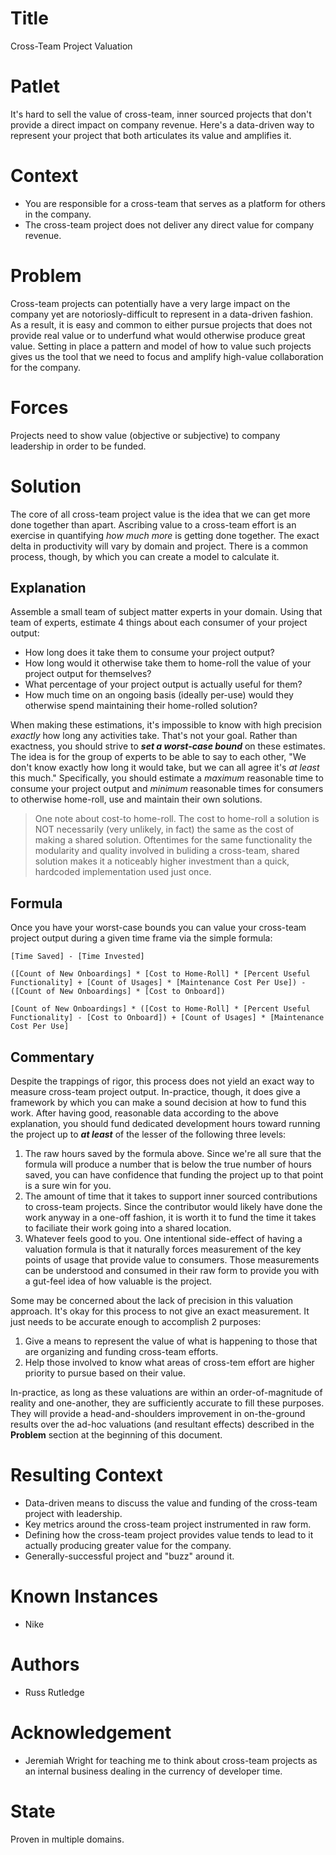 # Title

Cross-Team Project Valuation

# Patlet

It's hard to sell the value of cross-team, inner sourced projects that don't provide a direct impact on company revenue.
Here's a data-driven way to represent your project that both articulates its value and amplifies it.

# Context

* You are responsible for a cross-team that serves as a platform for others in the company.
* The cross-team project does not deliver any direct value for company revenue.

# Problem

Cross-team projects can potentially have a very large impact on the company yet are notoriosly-difficult to represent in a data-driven fashion.
As a result, it is easy and common to either pursue projects that does not provide real value or to underfund what would otherwise produce great value.
Setting in place a pattern and model of how to value such projects gives us the tool that we need to focus and amplify high-value collaboration for the company.

# Forces

Projects need to show value (objective or subjective) to company leadership in order to be funded.

# Solution

The core of all cross-team project value is the idea that we can get more done together than apart.
Ascribing value to a cross-team effort is an exercise in quantifying _how much more_ is getting done together.
The exact delta in productivity will vary by domain and project.
There is a common process, though, by which you can create a model to calculate it.

## Explanation

Assemble a small team of subject matter experts in your domain.
Using that team of experts, estimate 4 things about each consumer of your project output:
  * How long does it take them to consume your project output?
  * How long would it otherwise take them to home-roll the value of your project output for themselves?
  * What percentage of your project output is actually useful for them?
  * How much time on an ongoing basis (ideally per-use) would they otherwise spend maintaining their home-rolled solution?

When making these estimations, it's impossible to know with high precision _exactly_ how long any activities take.  That's not your goal.
Rather than exactness, you should strive to _**set a worst-case bound**_ on these estimates.
The idea is for the group of experts to be able to say to each other, "We don't know exactly how long it would take, but we can all agree it's _at least_ this much."
Specifically, you should estimate a *maximum* reasonable time to consume your project output and *minimum* reasonable times for consumers to otherwise home-roll, use and maintain their own solutions.

> One note about cost-to home-roll.  The cost to home-roll a solution is NOT necessarily (very unlikely, in fact) the same as the cost of making a shared solution.
Oftentimes for the same functionality the modularity and quality involved in buliding a cross-team, shared solution makes it a noticeably higher investment than a quick, hardcoded implementation used just once.

## Formula

Once you have your worst-case bounds you can value your cross-team project output during a given time frame via the simple formula:

```
[Time Saved] - [Time Invested]

([Count of New Onboardings] * [Cost to Home-Roll] * [Percent Useful Functionality] + [Count of Usages] * [Maintenance Cost Per Use]) - ([Count of New Onboardings] * [Cost to Onboard])

[Count of New Onboardings] * ([Cost to Home-Roll] * [Percent Useful Functionality] - [Cost to Onboard]) + [Count of Usages] * [Maintenance Cost Per Use]
```

## Commentary

Despite the trappings of rigor, this process does not yield an exact way to measure cross-team project output.
In-practice, though, it does give a framework by which you can make a sound decision at how to fund this work.
After having good, reasonable data according to the above explanation, you should fund dedicated development hours toward running the project up to _**at least**_ of the lesser of the following three levels:

1.  The raw hours saved by the formula above.  Since we're all sure that the formula will produce a number that is below the true number of hours saved, you can have confidence that funding the project up to that point is a sure win for you.
1.  The amount of time that it takes to support inner sourced contributions to cross-team projects.  Since the contributor would likely have done the work anyway in a one-off fashion, it is worth it to fund the time it takes to faciliate their work going into a shared location.
1.  Whatever feels good to you.  One intentional side-effect of having a valuation formula is that it  naturally forces measurement of the key points of usage that provide value to consumers.
Those measurements can be understood and consumed in their raw form to provide you with a gut-feel idea of how valuable is the project.

Some may be concerned about the lack of precision in this  valuation approach.  It's okay for this process to not give  an exact measurement.  It just needs to be accurate enough to accomplish 2 purposes:

1.  Give a means to represent the value of what is happening to those that are organizing and funding cross-team efforts.
1.  Help those involved to know what areas of cross-tem effort are higher priority to pursue based on their value.

In-practice, as long as these valuations are within an order-of-magnitude of reality and one-another, they are sufficiently accurate to fill these purposes.
They will provide a head-and-shoulders improvement in on-the-ground results over the ad-hoc valuations (and resultant effects) described in the **Problem** section at the beginning of this document.

# Resulting Context

* Data-driven means to discuss the value and funding of the cross-team project with leadership.
* Key metrics around the cross-team project instrumented in raw form.
* Defining how the cross-team project provides value tends to lead to it actually producing greater value for the company.
* Generally-successful project and "buzz" around it.

# Known Instances

* Nike

# Authors

* Russ Rutledge

# Acknowledgement

* Jeremiah Wright for teaching me to think about cross-team projects as an internal business dealing in the currency of developer time.

# State

Proven in multiple domains.
